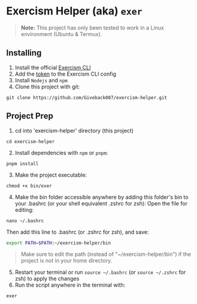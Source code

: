 # Exercism Helper (aka) `exer`

> **Note:** This project has only been tested to work in a Linux environment (Ubuntu & Termux).

## Installing
1. Install the official [Exercism CLI](https://exercism.org/docs/using/solving-exercises/working-locally)
2. Add the [token](https://exercism.org/docs/using/solving-exercises/working-locally#h-configuration) to the Exercism CLI config
3. Install `Nodejs` and `npm`
4. Clone this project with git:
```shell
git clone https://github.com/Giveback007/exercism-helper.git
```

## Project Prep
1. cd into 'exercism-helper' directory (this project)
```shell
cd exercism-helper
```
2. Install dependencies with `npm` or `pnpm`:
```shell
pnpm install
```
3. Make the project executable:
```shell
chmod +x bin/exer
```
4. Make the bin folder accessible anywhere by adding this folder's bin to your .bashrc (or your shell equivalent .zshrc for zsh):
Open the file for editing:
```shell
nano ~/.bashrc
```
Then add this line to .bashrc (or .zshrc for zsh), and save:
```bash
export PATH=$PATH:~/exercism-helper/bin
```
> Make sure to edit the path (instead of "~/exercism-helper/bin") if the project is not in your home directory.
5. Restart your terminal or run `source ~/.bashrc` (or `source ~/.zshrc` for zsh) to apply the changes
6. Run the script anywhere in the terminal with:
```shell
exer
```
